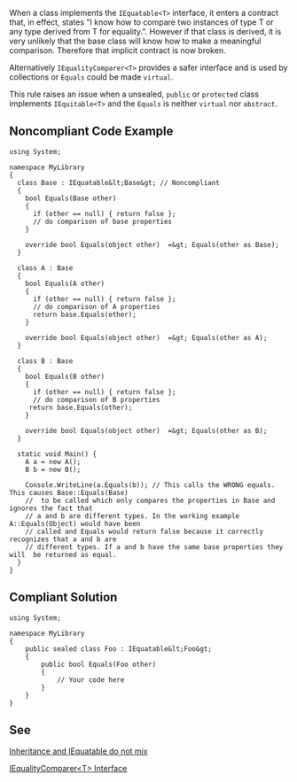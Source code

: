 
When a class implements the `IEquatable<T>` interface, it enters a contract that, in effect, states "I know how to compare two instances of type T or any type derived from T for equality.". However if that class is derived, it is very unlikely that the base class will know how to make a meaningful comparison. Therefore that implicit contract is now broken.

Alternatively `IEqualityComparer<T>` provides a safer interface and is used by collections or `Equals` could be made `virtual`.

This rule raises an issue when a unsealed, `public` or `protected` class implements `IEquitable<T>` and the `Equals` is neither `virtual` nor `abstract`.

## Noncompliant Code Example


    using System;
    
    namespace MyLibrary
    {
      class Base : IEquatable&lt;Base&gt; // Noncompliant
      {
        bool Equals(Base other)
        {
          if (other == null) { return false };
          // do comparison of base properties
        }
    
        override bool Equals(object other)  =&gt; Equals(other as Base);
      }
    
      class A : Base
      {
        bool Equals(A other)
        {
          if (other == null) { return false };
          // do comparison of A properties
          return base.Equals(other);
        }
    
        override bool Equals(object other)  =&gt; Equals(other as A);
      }
    
      class B : Base
      {
        bool Equals(B other)
        {
          if (other == null) { return false };
          // do comparison of B properties
         return base.Equals(other);
        }
    
        override bool Equals(object other)  =&gt; Equals(other as B);
      }
    
      static void Main() {
        A a = new A();
        B b = new B();
    
        Console.WriteLine(a.Equals(b)); // This calls the WRONG equals. This causes Base::Equals(Base)
        //  to be called which only compares the properties in Base and ignores the fact that
        // a and b are different types. In the working example A::Equals(Object) would have been
        // called and Equals would return false because it correctly recognizes that a and b are
        // different types. If a and b have the same base properties they will  be returned as equal.
      }
    }


## Compliant Solution


    using System;
    
    namespace MyLibrary
    {
        public sealed class Foo : IEquatable&lt;Foo&gt;
        {
            public bool Equals(Foo other)
            {
                // Your code here
            }
        }
    }


## See

[Inheritance and IEquatable do not mix](http://blog.mischel.com/2013/01/05/inheritance-and-iequatable-do-not-mix/)

[IEqualityComparer&lt;T&gt; Interface](https://msdn.microsoft.com/en-us/library/ms132151%28v=vs.110%29.aspx)
